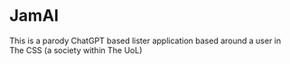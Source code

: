 # JamAI
This is a parody ChatGPT based lister application based around a user in The CSS (a society within The UoL)
